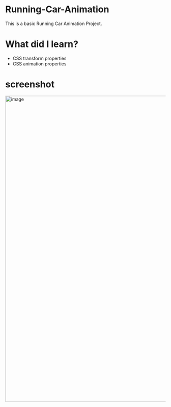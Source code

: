 # Running-Car-Animation
This is a basic Running Car Animation Project.


# What did I learn?
 <ul>
        <li>CSS transform properties</li>
        <li>CSS animation properties</li>
 </ul>

# screenshot
<img width="959" alt="image" src="https://user-images.githubusercontent.com/89463068/179368873-a235a321-5667-40ad-9424-fbb4b07efb5f.png">
